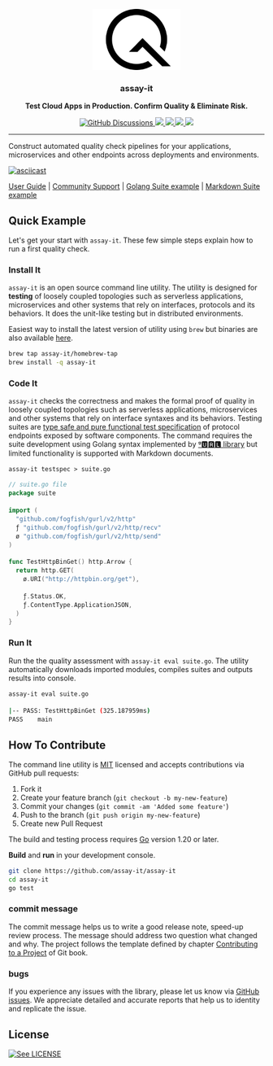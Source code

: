<p align="center">
  <img src="./doc/assay-it.svg" height="120" />
  <h3 align="center">assay-it</h3>
  <p align="center"><strong>Test Cloud Apps in Production. Confirm Quality & Eliminate Risk.</strong></p>

  <p align="center">
    <!-- Discussion -->
    <a href="https://github.com/assay-it/assay-it/discussions">
      <img alt="GitHub Discussions" src="https://img.shields.io/github/discussions/assay-it/assay-it?logo=github">
    </a>
    <!-- Version -->
    <a href="https://github.com/assay-it/assay-it/releases">
      <img src="https://img.shields.io/github/v/tag/assay-it/assay-it?label=version" />
    </a>
    <!-- Build Status  -->
    <a href="https://github.com/assay-it/assay-it/actions/">
      <img src="https://github.com/assay-it/assay-it/workflows/test/badge.svg" />
    </a>
    <!-- GitHub -->
    <a href="http://github.com/assay-it/assay-it">
      <img src="https://img.shields.io/github/last-commit/assay-it/assay-it.svg" />
    </a>
    <!-- Coverage -->
    <a href="https://coveralls.io/github/assay-it/assay-it?branch=main">
      <img src="https://coveralls.io/repos/github/assay-it/assay-it/badge.svg?branch=main" />
    </a>
  </p>
</p>

--- 

Construct automated quality check pipelines for your applications, microservices and other endpoints across deployments and environments.

[![asciicast](https://asciinema.org/a/564197.svg)](https://asciinema.org/a/564197)

[User Guide](https://assay.it/doc/) |
[Community Support](https://github.com/assay-it/assay-it/discussions) |
[Golang Suite example](./examples/golang-httpbin/request.go) |
[Markdown Suite example](./examples/katt-httpbin/request.md)

## Quick Example

Let's get your start with `assay-it`. These few simple steps explain how to run a first quality check.

### Install It

`assay-it` is an open source command line utility. The utility is designed for **testing** of loosely coupled topologies such as serverless applications, microservices and other systems that rely on interfaces, protocols and its behaviors. It does the unit-like testing but in distributed environments.

Easiest way to install the latest version of utility using `brew` but binaries are also available [here](https://github.com/assay-it/assay-it/releases). 


```bash 
brew tap assay-it/homebrew-tap
brew install -q assay-it
```

### Code It

`assay-it` checks the correctness and makes the formal proof of quality in loosely coupled topologies such as serverless applications, microservices and other systems that rely on interface syntaxes and its behaviors. Testing suites are [type safe and pure functional test specification](https://github.com/fogfish/gurl/blob/main/doc/user-guide.md) of protocol endpoints exposed by software components. The command requires the suite development using Golang syntax implemented by [ᵍ🆄🆁🅻 library](https://github.com/fogfish/gurl)  but limited functionality is supported with Markdown documents.

```
assay-it testspec > suite.go
```

```go
// suite.go file
package suite

import (
  "github.com/fogfish/gurl/v2/http"
  ƒ "github.com/fogfish/gurl/v2/http/recv"
  ø "github.com/fogfish/gurl/v2/http/send"
)

func TestHttpBinGet() http.Arrow {
  return http.GET(
    ø.URI("http://httpbin.org/get"),

    ƒ.Status.OK,
    ƒ.ContentType.ApplicationJSON,
  )
}
```

### Run It

Run the the quality assessment with `assay-it eval suite.go`. The utility automatically downloads imported modules, compiles suites and outputs results into console.

```bash
assay-it eval suite.go

|-- PASS: TestHttpBinGet (325.187959ms)
PASS	main
```

## How To Contribute

The command line utility is [MIT](LICENSE) licensed and accepts contributions via GitHub pull requests:

1. Fork it
2. Create your feature branch (`git checkout -b my-new-feature`)
3. Commit your changes (`git commit -am 'Added some feature'`)
4. Push to the branch (`git push origin my-new-feature`)
5. Create new Pull Request


The build and testing process requires [Go](https://golang.org) version 1.20 or later.

**Build** and **run** in your development console.

```bash
git clone https://github.com/assay-it/assay-it
cd assay-it
go test
```

### commit message

The commit message helps us to write a good release note, speed-up review process. The message should address two question what changed and why. The project follows the template defined by chapter [Contributing to a Project](http://git-scm.com/book/ch5-2.html) of Git book.

### bugs

If you experience any issues with the library, please let us know via [GitHub issues](https://github.com/assay-it/assay-it/issue). We appreciate detailed and accurate reports that help us to identity and replicate the issue. 


## License

[![See LICENSE](https://img.shields.io/github/license/assay-it/assay-it.svg?style=for-the-badge)](LICENSE)
